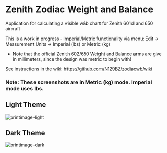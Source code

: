 # Zenith Zodiac Weight and Balance
Application for calculating a visible w&amp;b chart for Zenith 601xl and 650 aircraft

This is a work in progress - Imperial/Metric functionality via menu: Edit -> Measurement Units -> Imperial (lbs) or Metric (kg)
- Note that the official Zenith 602/650 Weight and Balance arms are give in millimeters, since the design was metric to begin with!

See instructions in the wiki: https://github.com/N129BZ/zodiacwb/wiki

### Note: These screenshots are in Metric (kg) mode. Imperial mode uses lbs.
## Light Theme
![printimage-light](https://github.com/N129BZ/zodiacwb/assets/47579080/8559777d-c288-4617-b8d5-16ecb1b64f33)


## Dark Theme
![printimage-dark](https://github.com/N129BZ/zodiacwb/assets/47579080/a2365840-8b25-4e4d-87e6-a3e21446c2cc)



